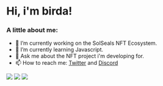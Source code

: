 # Hi, i'm birda!

### A little about me:
- 🔭 I’m currently working on the SolSeals NFT Ecosystem.
- 🌱 I’m currently learning Javascript.
- 💬 Ask me about the NFT project i'm developing for.
- 📫 How to reach me: [Twitter](https://twitter.com/birdaNFT) and [Discord](https://discord.gg/A5sqZSydJ3)

<div align="left">
  <img src="https://img.icons8.com/color/96/000000/html-5--v1.png"/>
  <img src="https://img.icons8.com/color/96/000000/css3.png"/>
  <img src="https://img.icons8.com/color/96/000000/javascript--v1.png"/>
</div>

